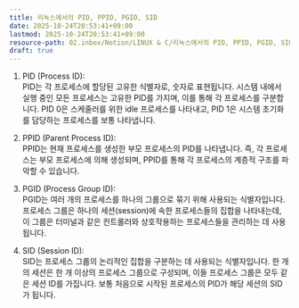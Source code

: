 ```yaml
---
title: 리눅스에서의 PID, PPID, PGID, SID
date: 2025-10-24T20:53:41+09:00
lastmod: 2025-10-24T20:53:41+09:00
resource-path: 02.inbox/Notion/LINUX & C/리눅스에서의 PID, PPID, PGID, SID.md
draft: true
---
```

1. PID (Process ID):  
    PID는 각 프로세스에 할당된 고유한 식별자로, 숫자로 표현됩니다. 시스템 내에서 실행 중인 모든 프로세스는 고유한 PID를 가지며, 이를 통해 각 프로세스를 구분합니다. PID 0은 스케줄러를 위한 idle 프로세스를 나타내고, PID 1은 시스템 초기화를 담당하는 프로세스를 보통 나타냅니다.  
    
2. PPID (Parent Process ID):  
    PPID는 현재 프로세스를 생성한 부모 프로세스의 PID를 나타냅니다. 즉, 각 프로세스는 부모 프로세스에 의해 생성되며, PPID를 통해 각 프로세스의 계층적 구조를 파악할 수 있습니다.  
    
3. PGID (Process Group ID):  
    PGID는 여러 개의 프로세스를 하나의 그룹으로 묶기 위해 사용되는 식별자입니다. 프로세스 그룹은 하나의 세션(session)에 속한 프로세스들의 집합을 나타내는데, 이 그룹은 터미널과 같은 컨트롤러와 상호작용하는 프로세스들을 관리하는 데 사용됩니다.  
    
4. SID (Session ID):  
    SID는 프로세스 그룹의 논리적인 집합을 구분하는 데 사용되는 식별자입니다. 한 개의 세션은 한 개 이상의 프로세스 그룹으로 구성되며, 이들 프로세스 그룹은 모두 같은 세션 ID를 가집니다. 보통 처음으로 시작된 프로세스의 PID가 해당 세션의 SID가 됩니다.